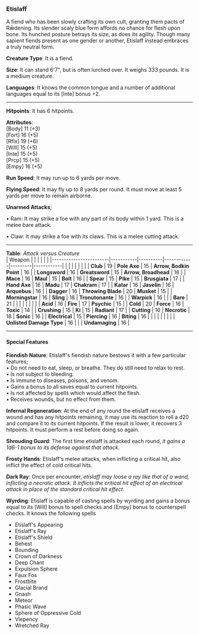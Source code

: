 ### Etislaff
A fiend who has been slowly crafting its own cult, granting them pacts of Rǣdening. Its slender scaly blue form affords no chance for flesh upon bone. Its hunched posture betrays its size, as does its agility. Though many sapient fiends present as one gender or another, Etislaff instead embraces a truly neutral form.

**Creature Type**: It is a fiend.

**Size**: It can stand 6'7", but is often lurched over. It weighs 333 pounds. It is a medium creature.

**Languages**: It knows the common tongue and a number of additional languages equal to its [Inte] bonus +2.

-----

**Hitpoints**: It has 6 hitpoints.

**Attributes**:  
[Body] 11 (+3)  
[Fort] 16 (+5)  
[Rflx] 19 (+6)  
[Will] 15 (+5)  
[Inte] 15 (+5)  
[Prcp] 15 (+5)  
[Empy] 16 (+5)  

**Run Speed**: It may run up to 6 yards per move.

**Flying Speed**: It may fly up to 8 yards per round. It must move at least 5 yards per move to remain airborne.

**Unarmed Attacks**;

 • Ram: It may strike a foe with any part of its body within 1 yard. This is a melee bare attack.

 • Claw: It may strike a foe with its claws. This is a melee cutting attack.

---------------------

**Table**: *Attack versus Creature*  
| Weapon                 |          |            |         |            |         |
|------------------------|-----------|----------|------------|---------|------------|
|                        |          |            |         |            |         |
| **Club**                   | 19     | **Pole Axe**       | 15     | **Arrow, Bodkin Point**    | 16    |
| **Longsword**              | 16     | **Greatsword**     | 15     | **Arrow, Broadhead**       | 16    |
| **Mace**                   | 16     | **Maul**           | 15     | **Bolt** | 16    |
| **Spear**                  | 15     | **Pike**           | 15     | **Brusgiata** | 17     |
| **Hand Axe**               | 16     | **Madu**           | 17     | **Chakram** | 17    |
| **Katar**                  | 16     | **Javelin**        | 16     | **Arquebus** | 16    |
| **Dagger**                 | 16     | **Throwing Blade** | 20     | **Musket** | 15    |
| **Morningstar**            | 16     | **Sling**          | 18     | **Tronutonante** | 16    |
| **Warpick**                | 16     |                    |        | **Bare** |  21 |
|                        |           |          |            |         |            |
| **Acid**                   | 16     | **Fire**           | 17     | **Psychic** | 15     |
| **Cold**                   | 20     | **Force**          | 16     | **Toxic**  | 14     |
| **Crushing**               | 15     | **Ki**             | 15     | **Radiant** | 17     |
| **Cutting**                | 16     | **Necrotic**       | 18     | **Sonic** | 16    |
| **Electrical**             | 15     | **Piercing**       | 16     | **Biting** | 16    |
|                        |           |          |            |         |            |
| **Unlisted Damage Type**   | 16     |                   |         | **Undamaging** | 16 |

---------------------

#### Special Features

**Fiendish Nature**: Etislaff's fiendish nature bestows it with a few particular features;  
 • Do not need to eat, sleep, or breathe. They do still need to relax to rest.  
 • Is not subject to bleeding.  
 • Is immune to diseases, poisons, and venom.  
 • Gains a bonus to all saves equal to current hitpoints.  
 • Is not affected by spells which would affect the flesh.   
 • Receives wounds, but no effect from them.

**Infernal Regeneration**: At the end of any round the etislaff receives a wound and has any hitpoints remaining, it may use its reaction to roll a d20 and compare it to its current hitpoints. If the result is lower, it recovers 3 hitpoints. It must perform a rest before doing so again.

**Shrouding Guard**: The first time etislaff is attacked each round, *it gains a 1d6-1 bonus to its defense against that attack*.

**Frosty Hands**: Etislaff's melee attacks, when inflicting a critical hit, also inflict the effect of cold critical hits.

**Dark Ray**: Once per encounter, *etislaff may loose a ray like that of a wand, inflicting a necrotic attack. It inflicts the critical hit effect of an electrical attack in place of the standard critical hit effect*.

**Wyrding**: Etislaff is capable of casting spells by wyrding and gains a bonus equal to its [Will] bonus to spell checks and [Empy] bonus to counterspell checks. It knows the following spells  
* Etislaff's Appearing
* Etislaff's Ray
* Etislaff's Shield
* Behest
* Bounding
* Crown of Darkness
* Deep Chant
* Expulsion Sphere
* Faux Fos
* Frostbite
* Glacial Brand
* Gnash
* Meteor
* Phasic Wave
* Sphere of Oppressive Cold
* Vlepency
* Wretched Ray

